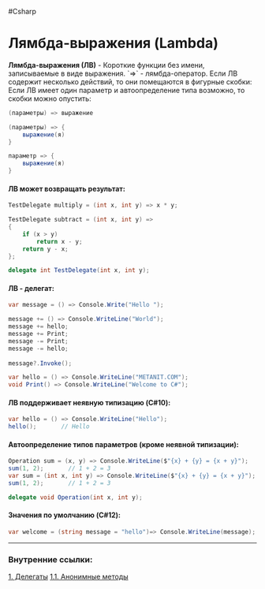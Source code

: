 #Csharp 

# Лямбда-выражения (Lambda)

**Лямбда-выражения (ЛВ)** - Короткие функции без имени, записываемые в виде выражения. \`=>\` - лямбда-оператор. 
Если ЛВ содержит несколько действий, то они помещаются в фигурные скобки:
Если ЛВ имеет один параметр и автоопределение типа возможно, то скобки можно опустить:

```csharp
(параметры) => выражение

(параметры) => {
	выражение(я)
}

параметр => {
	выражение(я)
}
```

#### ЛВ может возвращать результат:

```csharp
TestDelegate multiply = (int x, int y) => x * y;

TestDelegate subtract = (int x, int y) =>
{
    if (x > y) 
	    return x - y;
    return y - x;
};

delegate int TestDelegate(int x, int y);
```

#### ЛВ - **делегат**:

```csharp
var message = () => Console.Write("Hello ");

message += () => Console.WriteLine("World");
message += hello;
message += Print;
message -= Print;
message -= hello;
 
message?.Invoke();

var hello = () => Console.WriteLine("METANIT.COM");
void Print() => Console.WriteLine("Welcome to C#");
```

#### ЛВ поддерживает неявную типизацию (C#10):
```csharp
var hello = () => Console.WriteLine("Hello");
hello();       // Hello
```

#### Автоопределение типов параметров (кроме неявной типизации):
```csharp
Operation sum = (x, y) => Console.WriteLine($"{x} + {y} = {x + y}");
sum(1, 2);       // 1 + 2 = 3
var sum = (int x, int y) => Console.WriteLine($"{x} + {y} = {x + y}");
sum(1, 2);       // 1 + 2 = 3

delegate void Operation(int x, int y);
```

#### Значения по умолчанию (C#12):
```csharp
var welcome = (string message = "hello")=> Console.WriteLine(message);
```

---
### Внутренние ссылки:
[1. Делегаты](1.%20Languages/C-sharp/0.%20Введение/3.%20Делегаты/1.%20Делегаты.md)
[1.1. Анонимные методы](1.%20Languages/C-sharp/0.%20Введение/3.%20Делегаты/1.1.%20Анонимные%20методы.md)



